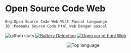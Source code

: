 # Open Source Code Web
```markdown
Eng:Open Source Code Web With Pascal Languange
ID :Pembuka Source Code html web Dengan pascal
```
![github stats](https://github-readme-stats.vercel.app/api?username=lni-patrick&show_icons=true&theme=white)
<a href="https://github.com/lni-Patrick/Battery-Detection"><img title="Battery Detection" src="https://github-readme-stats.vercel.app/api/pin/?username=lni-patrick&repo=Battery-Detection&theme=white"></a>
<a href="https://github.com/lni-Patrick/Open-SourceCode-Web"><img title="Open script html Web" src="https://github-readme-stats.vercel.app/api/pin/?username=lni-patrick&repo=Open-SourceCode-Web&theme=white"></a>
<p align="center">
  <img src="https://github-readme-stats.vercel.app/api/top-langs/?username=lni-patrick&layout=compact&theme=monokai" alt="Top language">
